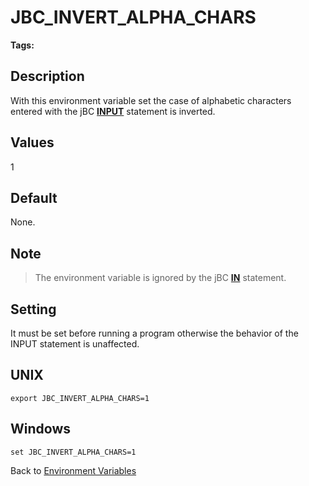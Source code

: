 # JBC_INVERT_ALPHA_CHARS

<PageHeader />

**Tags:**
<badge text='environment variables' vertical='middle' />

## Description

With this environment variable set the case of alphabetic characters entered with the jBC **[INPUT](./../../jbase-basic-(jbc)/input)** statement is inverted.

## Values

1

## Default

None.

## Note

> The environment variable is ignored by the jBC [**IN**](./../../jbase-basic-(jbc)/in) statement.

## Setting

It must be set before running a program otherwise the behavior of the INPUT statement is unaffected.

## UNIX

```
export JBC_INVERT_ALPHA_CHARS=1
```

## Windows

```
set JBC_INVERT_ALPHA_CHARS=1
```

Back to [Environment Variables](./../README.md)

<PageFooter />
